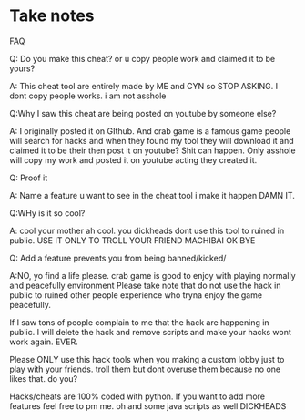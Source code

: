 # Take notes

FAQ

Q: Do you make this cheat? or u copy people work and claimed it to be yours?

A: This cheat tool are entirely made by ME and CYN so STOP ASKING. I dont copy people works. i am not asshole

Q:Why I saw this cheat are being posted on youtube by someone else? 

A: I originally  posted it on GIthub. And crab game is a famous game people will search for hacks and when they found my tool they will download it and claimed it to be their then post it on youtube?
   Shit can happen. Only asshole will copy my work and posted it on youtube acting they created it.

Q: Proof it 

A: Name a feature u want to see in the cheat tool i make it happen DAMN IT. 

Q:WHy is it so cool?

A: cool your mother ah cool. you dickheads dont use this tool to ruined in public. USE IT ONLY TO TROLL YOUR FRIEND MACHIBAI OK BYE 

Q: Add a feature prevents you from being banned/kicked/ 

A:NO, yo find a life please. crab game is good to enjoy with playing normally and peacefully environment 
Please take note that do not use the hack in public to ruined other people experience who tryna enjoy the game peacefully.

If I saw tons of people complain to me that the hack are happening in public. I will delete the hack and remove scripts and make your hacks wont work again. EVER.


Please ONLY use this hack tools when you making a custom lobby just to play with your friends. troll them but dont overuse them because no one likes that. do you?

Hacks/cheats are 100% coded with python. If you want to add more features feel free to pm me. 
oh and some java scripts as well DICKHEADS
